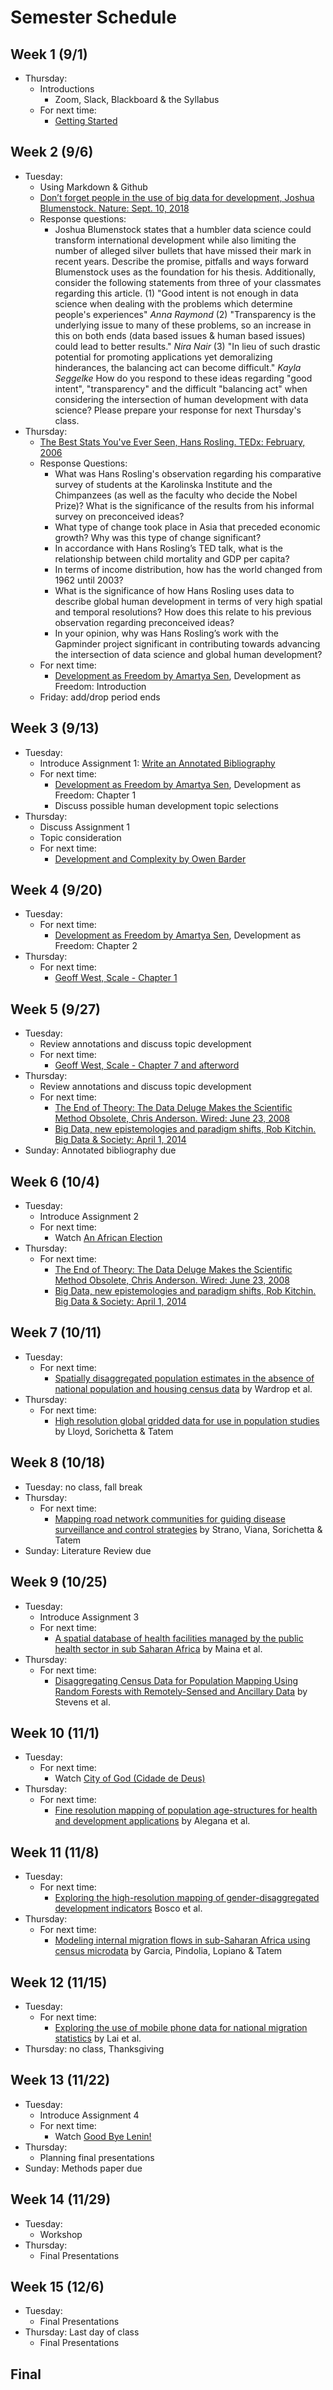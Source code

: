 # Semester Schedule

## Week 1 (9/1)
- Thursday:
	- Introductions
		- Zoom, Slack, Blackboard & the Syllabus
	- For next time:
		- [Getting Started](https://tyler-frazier.github.io/dsbook/getting_started.html)

## Week 2 (9/6)
- Tuesday:
	- Using Markdown & Github
	- [Don’t forget people in the use of big data for development, Joshua Blumenstock.  Nature: Sept. 10, 2018](https://www.nature.com/articles/d41586-018-06215-5)
	- Response questions:
		- Joshua Blumenstock states that a humbler data science could transform international development while also limiting the number of alleged silver bullets that have missed their mark in recent years. Describe the promise, pitfalls and ways forward Blumenstock uses as the foundation for his thesis. Additionally, consider the following statements from three of your classmates regarding this article. (1) "Good intent is not enough in data science when dealing with the problems which determine people's experiences" *Anna Raymond* (2) "Transparency is the underlying issue to many of these problems, so an increase in this on both ends (data based issues & human based issues) could lead to better results." *Nira Nair* (3) "In lieu of such drastic potential for promoting applications yet demoralizing hinderances, the balancing act can become difficult." *Kayla Seggelke* How do you respond to these ideas regarding "good intent", "transparency" and the difficult "balancing act" when considering the intersection of human development with data science? Please prepare your response for next Thursday's class.
- Thursday:
  	- [The Best Stats You've Ever Seen, Hans Rosling.  TEDx: February, 2006](https://www.ted.com/talks/hans_rosling_the_best_stats_you_ve_ever_seen?language=en)  
  	- Response Questions:
  		- What was Hans Rosling's observation regarding his comparative survey of students at the Karolinska Institute and the Chimpanzees (as well as the faculty who decide the Nobel Prize)? What is the significance of the results from his informal survey on preconceived ideas?  
  		- What type of change took place in Asia that preceded economic growth?  Why was this type of change significant?
  		- In accordance with Hans Rosling’s TED talk, what is the relationship between child mortality and GDP per capita?  
  		- In terms of income distribution, how has the world changed from 1962 until 2003?  
  		- What is the significance of how Hans Rosling uses data to describe global human development in terms of very high spatial and temporal resolutions?  How does this relate to his previous observation regarding preconceived ideas?  
  		- In your opinion, why was Hans Rosling’s work with the Gapminder project significant in contributing towards advancing the intersection of data science and global human development?  
  	- For next time:  
  		- [Development as Freedom by Amartya Sen](https://dsfall21.slack.com/files/U02DA5H2NGJ/F02E98U4ERX/sen_devfree_intro_2.pdf), Development as Freedom: Introduction  
	- Friday: add/drop period ends

## Week 3 (9/13)
- Tuesday:  
	- Introduce Assignment 1: [Write an Annotated Bibliography](assignment1.html)  
	- For next time:  
		- [Development as Freedom by Amartya Sen](https://dsfall21.slack.com/files/U02DA5H2NGJ/F02E98U4ERX/sen_devfree_intro_2.pdf), Development as Freedom: Chapter 1  
		- Discuss possible human development topic selections  
- Thursday:  
	- Discuss Assignment 1  
	- Topic consideration  
	- For next time:  
	  	- [Development and Complexity by Owen Barder](https://www.youtube.com/watch?v=02EZPxPcFqs)

## Week 4 (9/20)
- Tuesday:  
	- For next time:  
		- [Development as Freedom by Amartya Sen](https://dsfall21.slack.com/files/U02DA5H2NGJ/F02E98U4ERX/sen_devfree_intro_2.pdf), Development as Freedom: Chapter 2
- Thursday:  
	- For next time:  
		- [Geoff West, Scale - Chapter 1](https://dsfall21.slack.com/files/U02DA5H2NGJ/F02EVA0KH8V/west_scale.pdf)
	
## Week 5 (9/27)
- Tuesday:
	- Review annotations and discuss topic development
	- For next time:
		- [Geoff West, Scale - Chapter 7 and afterword](https://dsfall21.slack.com/files/U02DA5H2NGJ/F02EVA0KH8V/west_scale.pdf)
- Thursday:
	- Review annotations and discuss topic development
	- For next time:
		- [The End of Theory: The Data Deluge Makes the Scientific Method Obsolete, Chris Anderson.  Wired: June 23, 2008](https://www.wired.com/2008/06/pb-theory/)
		- [Big Data, new epistemologies and paradigm shifts, Rob Kitchin.  Big Data & Society: April 1, 2014](https://journals.sagepub.com/doi/full/10.1177/2053951714528481)
- Sunday: Annotated bibliography due

## Week 6 (10/4)
- Tuesday:
	- Introduce Assignment 2
	- For next time:
		- Watch [An African Election](https://www.youtube.com/watch?v=oAvLrQ-_HOk)
- Thursday:
	- For next time:
		- [The End of Theory: The Data Deluge Makes the Scientific Method Obsolete, Chris Anderson.  Wired: June 23, 2008](https://www.wired.com/2008/06/pb-theory/)
		- [Big Data, new epistemologies and paradigm shifts, Rob Kitchin.  Big Data & Society: April 1, 2014](https://journals.sagepub.com/doi/full/10.1177/2053951714528481)

## Week 7 (10/11)
- Tuesday:
	- For next time:
		- [Spatially disaggregated population estimates in the absence of national population and housing census data](https://www.pnas.org/content/pnas/115/14/3529.full.pdf) by Wardrop et al.
- Thursday:
	- For next time:
		- [High resolution global gridded data for use in population studies](https://www.ncbi.nlm.nih.gov/pmc/articles/PMC5283062/) by Lloyd, Sorichetta & Tatem


## Week 8 (10/18)
- Tuesday: no class, fall break
- Thursday:
	- For next time:
		- [Mapping road network communities for guiding disease surveillance and control strategies](https://www.nature.com/articles/s41598-018-22969-4) by Strano, Viana, Sorichetta & Tatem
- Sunday: Literature Review due

## Week 9 (10/25)
- Tuesday:
	- Introduce Assignment 3
	- For next time:
		- [A spatial database of health facilities managed by the public health sector in sub Saharan Africa](https://www.nature.com/articles/s41597-019-0142-2) by Maina et al.
- Thursday:
	- For next time:
		- [Disaggregating Census Data for Population Mapping Using Random Forests with Remotely-Sensed and Ancillary Data](https://journals.plos.org/plosone/article?id=10.1371/journal.pone.0107042) by Stevens et al.

## Week 10 (11/1)
- Tuesday:
	- For next time:
		- Watch [City of God (Cidade de Deus)](https://www.youtube.com/watch?v=dcUOO4Itgmw)
- Thursday:
	- For next time:
		- [Fine resolution mapping of population age-structures for health and development applications](https://royalsocietypublishing.org/doi/pdf/10.1098/rsif.2015.0073) by Alegana et al.

## Week 11 (11/8)
- Tuesday:
  	- For next time:
  		- [Exploring the high-resolution mapping of gender-disaggregated development indicators](https://royalsocietypublishing.org/doi/pdf/10.1098/rsif.2016.0825) Bosco et al.
- Thursday:
	- For next time:
		- [Modeling internal migration flows in sub-Saharan Africa using census microdata](https://academic.oup.com/migration/article/3/1/89/2413406) by Garcia, Pindolia, Lopiano & Tatem

## Week 12 (11/15)
- Tuesday:
	- For next time:
		- [Exploring the use of mobile phone data for national migration statistics](https://www.nature.com/articles/s41599-019-0242-9.pdf) by Lai et al.
- Thursday: no class, Thanksgiving

## Week 13 (11/22)
- Tuesday:
	- Introduce Assignment 4
	- For next time:
		- Watch [Good Bye Lenin!](https://www.youtube.com/watch?v=u5hzmwGW4Ac)
- Thursday:
	- Planning final presentations
- Sunday: Methods paper due

## Week 14 (11/29)
- Tuesday:
	- Workshop
- Thursday:
	- Final Presentations

## Week 15 (12/6)
- Tuesday:
	- Final Presentations
- Thursday: Last day of class
	- Final Presentations

## Final
